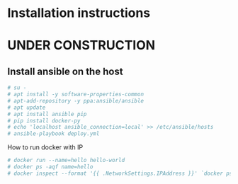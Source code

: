 # Installation instructions

# UNDER CONSTRUCTION

## Install ansible on the host

```sh
# su -
# apt install -y software-properties-common
# apt-add-repository -y ppa:ansible/ansible
# apt update
# apt install ansible pip
# pip install docker-py
# echo 'localhost ansible_connection=local' >> /etc/ansible/hosts
# ansible-playbook deploy.yml
```

How to run docker with IP
```sh
# docker run --name=hello hello-world
# docker ps -aqf name=hello
# docker inspect --format '{{ .NetworkSettings.IPAddress }}' `docker ps -aqf name=hello`
```
